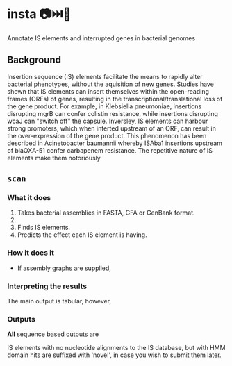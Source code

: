 # insta :camera::next_track_button::dna:
Annotate IS elements and interrupted genes in bacterial genomes


## Background
Insertion sequence (IS) elements facilitate the means to rapidly alter bacterial phenotypes, without
the aquisition of new genes.
Studies have shown that IS elements can insert themselves within the open-reading frames (ORFs) of genes,
resulting in the transcriptional/translational loss of the gene product.
For example, in Klebsiella pneumoniae, insertions disrupting mgrB can confer colistin resistance, while insertions 
disrupting wcaJ can "switch off" the capsule.
Inversley, IS elements can harbour strong promoters, which when interted upstream of an ORF, can result in the
over-expression of the gene product. This phenomenon has been described in Acinetobacter baumannii whereby
ISAba1 insertions upstream of blaOXA-51 confer carbapenem resistance.
The repetitive nature of IS elements make them notoriously

## `scan`

### What it does
1. Takes bacterial assemblies in FASTA, GFA or GenBank format.
1. 
1. Finds IS elements.
1. Predicts the effect each IS element is having.

### How it does it
- If assembly graphs are supplied,


### Interpreting the results
The main output is tabular, however,

### Outputs
**All** sequence based outputs are 

IS elements with no nucleotide alignments to the IS database, but with HMM domain hits are suffixed with
'novel', in case you wish to submit them later.

